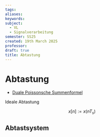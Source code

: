 ```yaml
---
tags: 
aliases: 
keywords: 
subject:
  - VL
  - Signalverarbeitung
semester: SS25
created: 19th March 2025
professor:
draft: true
title: Abtastung
---
```

 

# Abtastung

- [Duale Poissonsche Summenformel](Poissonsche%20Summenformel.md#Duale%20Poissonsche%20Summenformel)

Ideale Abtastung

$$ x[n] := x(nT_{s}) $$

## Abtastsystem